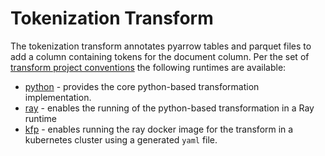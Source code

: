# Tokenization Transform 
The tokenization transform annotates pyarrow tables and parquet files
to add a column containing tokens for the document column. 
Per the set of 
[transform project conventions](../../README.md#transform-project-conventions)
the following runtimes are available:

* [python](python/README.md) - provides the core python-based transformation 
implementation.
* [ray](ray/README.md) - enables the running of the python-based transformation
in a Ray runtime
* [kfp](kfp_ray/README.md) - enables running the ray docker image for
the transform in a kubernetes cluster using a generated `yaml` file.
